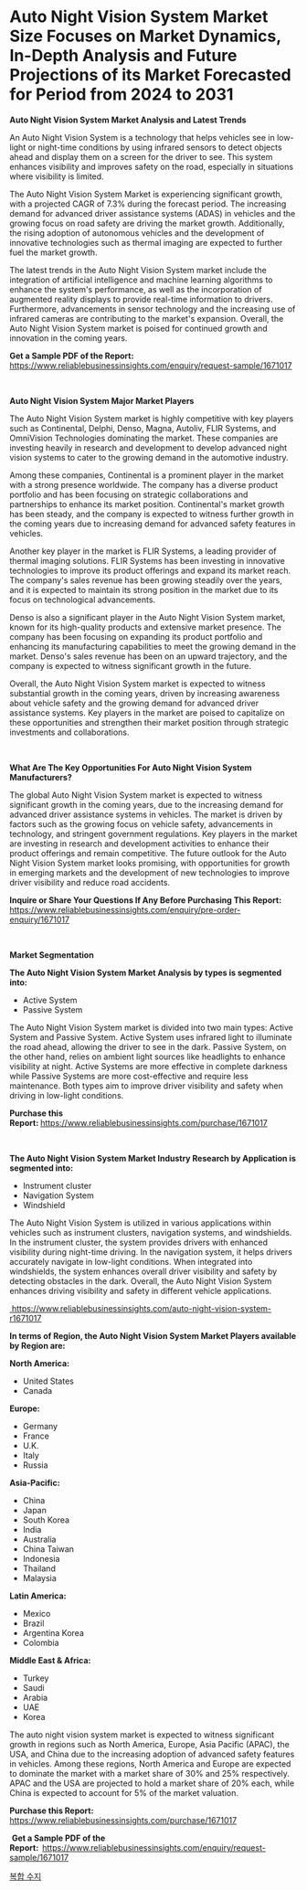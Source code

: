 <p><h1>Auto Night Vision System Market Size Focuses on Market Dynamics, In-Depth Analysis and Future Projections of its Market Forecasted for Period from 2024 to 2031</h1></p><p><strong>Auto Night Vision System Market Analysis and Latest Trends</strong></p>
<p><p>An Auto Night Vision System is a technology that helps vehicles see in low-light or night-time conditions by using infrared sensors to detect objects ahead and display them on a screen for the driver to see. This system enhances visibility and improves safety on the road, especially in situations where visibility is limited.</p><p>The Auto Night Vision System Market is experiencing significant growth, with a projected CAGR of 7.3% during the forecast period. The increasing demand for advanced driver assistance systems (ADAS) in vehicles and the growing focus on road safety are driving the market growth. Additionally, the rising adoption of autonomous vehicles and the development of innovative technologies such as thermal imaging are expected to further fuel the market growth.</p><p>The latest trends in the Auto Night Vision System market include the integration of artificial intelligence and machine learning algorithms to enhance the system's performance, as well as the incorporation of augmented reality displays to provide real-time information to drivers. Furthermore, advancements in sensor technology and the increasing use of infrared cameras are contributing to the market's expansion. Overall, the Auto Night Vision System market is poised for continued growth and innovation in the coming years.</p></p>
<p><strong>Get a Sample PDF of the Report:&nbsp;</strong> <a href="https://www.reliablebusinessinsights.com/enquiry/request-sample/1671017">https://www.reliablebusinessinsights.com/enquiry/request-sample/1671017</a></p>
<p>&nbsp;</p>
<p><strong>Auto Night Vision System Major Market Players</strong></p>
<p><p>The Auto Night Vision System market is highly competitive with key players such as Continental, Delphi, Denso, Magna, Autoliv, FLIR Systems, and OmniVision Technologies dominating the market. These companies are investing heavily in research and development to develop advanced night vision systems to cater to the growing demand in the automotive industry.</p><p>Among these companies, Continental is a prominent player in the market with a strong presence worldwide. The company has a diverse product portfolio and has been focusing on strategic collaborations and partnerships to enhance its market position. Continental's market growth has been steady, and the company is expected to witness further growth in the coming years due to increasing demand for advanced safety features in vehicles.</p><p>Another key player in the market is FLIR Systems, a leading provider of thermal imaging solutions. FLIR Systems has been investing in innovative technologies to improve its product offerings and expand its market reach. The company's sales revenue has been growing steadily over the years, and it is expected to maintain its strong position in the market due to its focus on technological advancements.</p><p>Denso is also a significant player in the Auto Night Vision System market, known for its high-quality products and extensive market presence. The company has been focusing on expanding its product portfolio and enhancing its manufacturing capabilities to meet the growing demand in the market. Denso's sales revenue has been on an upward trajectory, and the company is expected to witness significant growth in the future.</p><p>Overall, the Auto Night Vision System market is expected to witness substantial growth in the coming years, driven by increasing awareness about vehicle safety and the growing demand for advanced driver assistance systems. Key players in the market are poised to capitalize on these opportunities and strengthen their market position through strategic investments and collaborations.</p></p>
<p>&nbsp;</p>
<p><strong>What Are The Key Opportunities For Auto Night Vision System Manufacturers?</strong></p>
<p><p>The global Auto Night Vision System market is expected to witness significant growth in the coming years, due to the increasing demand for advanced driver assistance systems in vehicles. The market is driven by factors such as the growing focus on vehicle safety, advancements in technology, and stringent government regulations. Key players in the market are investing in research and development activities to enhance their product offerings and remain competitive. The future outlook for the Auto Night Vision System market looks promising, with opportunities for growth in emerging markets and the development of new technologies to improve driver visibility and reduce road accidents.</p></p>
<p><strong>Inquire or Share Your Questions If Any Before Purchasing This Report:</strong> <a href="https://www.reliablebusinessinsights.com/enquiry/pre-order-enquiry/1671017">https://www.reliablebusinessinsights.com/enquiry/pre-order-enquiry/1671017</a></p>
<p>&nbsp;</p>
<p><strong>Market Segmentation</strong></p>
<p><strong>The Auto Night Vision System Market Analysis by types is segmented into:</strong></p>
<p><ul><li>Active System</li><li>Passive System</li></ul></p>
<p><p>The Auto Night Vision System market is divided into two main types: Active System and Passive System. Active System uses infrared light to illuminate the road ahead, allowing the driver to see in the dark. Passive System, on the other hand, relies on ambient light sources like headlights to enhance visibility at night. Active Systems are more effective in complete darkness while Passive Systems are more cost-effective and require less maintenance. Both types aim to improve driver visibility and safety when driving in low-light conditions.</p></p>
<p><strong>Purchase this Report:&nbsp;</strong><a href="https://www.reliablebusinessinsights.com/purchase/1671017">https://www.reliablebusinessinsights.com/purchase/1671017</a></p>
<p>&nbsp;</p>
<p><strong>The Auto Night Vision System Market Industry Research by Application is segmented into:</strong></p>
<p><ul><li>Instrument cluster</li><li>Navigation System</li><li>Windshield</li></ul></p>
<p><p>The Auto Night Vision System is utilized in various applications within vehicles such as instrument clusters, navigation systems, and windshields. In the instrument cluster, the system provides drivers with enhanced visibility during night-time driving. In the navigation system, it helps drivers accurately navigate in low-light conditions. When integrated into windshields, the system enhances overall driver visibility and safety by detecting obstacles in the dark. Overall, the Auto Night Vision System enhances driving visibility and safety in different vehicle applications.</p></p>
<p><a href="https://www.reliablebusinessinsights.com/auto-night-vision-system-r1671017">&nbsp;https://www.reliablebusinessinsights.com/auto-night-vision-system-r1671017</a></p>
<p><strong>In terms of Region, the Auto Night Vision System Market Players available by Region are:</strong></p>
<p>
    <p> <strong> North America: </strong>
        <ul>
            <li>United States</li>
            <li>Canada</li>
        </ul>
        </p> 
    <p> <strong> Europe: </strong>
        <ul>
            <li>Germany</li>
            <li>France</li>
            <li>U.K.</li>
            <li>Italy</li>
            <li>Russia</li>
        </ul>
        </p> 
    <p> <strong> Asia-Pacific: </strong>
        <ul>
            <li>China</li>
            <li>Japan</li>
            <li>South Korea</li>
            <li>India</li>
            <li>Australia</li>
            <li>China Taiwan</li>
            <li>Indonesia</li>
            <li>Thailand</li>
            <li>Malaysia</li>
        </ul>
        </p> 
    <p> <strong> Latin America: </strong>
        <ul>
            <li>Mexico</li>
            <li>Brazil</li>
            <li>Argentina Korea</li>
            <li>Colombia</li>
        </ul>
        </p> 
    <p> <strong> Middle East & Africa: </strong>
        <ul>
            <li>Turkey</li>
            <li>Saudi</li>
            <li>Arabia</li>
            <li>UAE</li>
            <li>Korea</li>
        </ul>
    </p>
    </p>
<p><p>The auto night vision system market is expected to witness significant growth in regions such as North America, Europe, Asia Pacific (APAC), the USA, and China due to the increasing adoption of advanced safety features in vehicles. Among these regions, North America and Europe are expected to dominate the market with a market share of 30% and 25% respectively. APAC and the USA are projected to hold a market share of 20% each, while China is expected to account for 5% of the market valuation.</p></p>
<p><strong>Purchase this Report: </strong><a href="https://www.reliablebusinessinsights.com/purchase/1671017">https://www.reliablebusinessinsights.com/purchase/1671017</a></p>
<p>&nbsp;<strong>Get a Sample PDF of the Report:&nbsp;&nbsp;</strong><a href="https://www.reliablebusinessinsights.com/enquiry/request-sample/1671017">https://www.reliablebusinessinsights.com/enquiry/request-sample/1671017</a></p>
<p><strong></strong></p>
<p><p><a href="https://github.com/Howaoole34545/Market-Research-Report-List-2/blob/main/6515123164100.md">복합 수지</a></p></p>